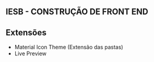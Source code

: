 ## IESB - CONSTRUÇÃO DE FRONT END
## Extensões
- Material Icon Theme (Extensão das pastas)
- Live Preview